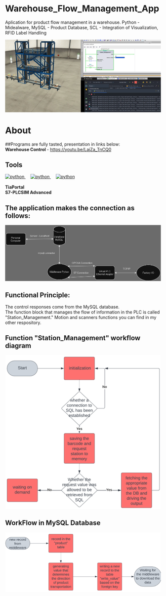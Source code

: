 # Warehouse_Flow_Management_App
Aplication for product flow management in a warehouse. Python - Midealware, MySQL -  Product Database, SCL - Integration of Visualization, RFID Label Handling  

![Flow_App Baner](images/baner.png)

# About

##Programs are fully tasted, presentation in links below: <br>
<strong> Warehouse Control </strong> - https://youtu.be/LajZa_TnCQ0 <br>

## Tools

<div align="left">
  <a href="https://www.siemens.com" target="_blank" rel="noreferrer"> <img src="https://images.crunchbase.com/image/upload/c_lpad,h_170,w_170,f_auto,b_white,q_auto:eco,dpr_1/mky0fkibqswnxfbvhk3i" alt="python" width="40" height="40"/> </a>
  <img width="12" />
  <a href="https://factoryio.com/" target="_blank" rel="noreferrer"> <img src="https://europe1.discourse-cdn.com/standard20/uploads/factoryio/original/1X/cc7f98b5e86ab15071a0e830568aa12e2c1f872c.png" alt="python" width="40" height="40"/> </a>
  <img width="12" />
  <a href="https://www.mysql.com/" target="_blank" rel="noreferrer"> <img src=https://encrypted-tbn0.gstatic.com/images?q=tbn:ANd9GcRtEzGCtEjn9aRZMei35yM7VPdgPLI1GCerKA&usqp=CAU alt="python" width="40" height="40"/> </a>
</div>
<br>
<strong> TiaPortal </strong> <br>
<strong> S7-PLCSIM Advanced </strong>

## The application makes the connection as follows: 
![Wiring_Diagram](images/wiring_diagram.png)

## Functional Principle: 

The control responses come from the MySQL database.<br>
The function block that manages the flow of information in the PLC is called "Station_Management."
Motion and scanners functions you can find in my other respository.

## Function "Station_Management" workflow diagram

![Flow_Diagram_Station_Management](images/Flow_Diagram_Station_Management.png)

## WorkFlow in MySQL Database

![MySQL_DataBase_WorkFlow](images/MySQL_DataBase_WorkFlow.png)




